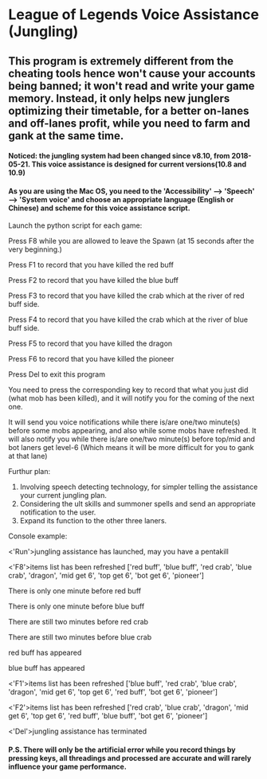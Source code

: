 # League of Legends Voice Assistance (Jungling)

## This program is extremely different from the cheating tools hence won't cause your accounts being banned; it won't read and write your game memory. Instead, it only helps new junglers optimizing their timetable, for a better on-lanes and off-lanes profit, while you need to farm and gank at the same time.

#### Noticed: the jungling system had been changed since v8.10, from 2018-05-21. This voice assistance is designed for current versions(10.8 and 10.9)

#### As you are using the Mac OS, you need to the 'Accessibility' --> 'Speech' --> 'System voice' and choose an appropriate language (English or Chinese) and scheme for this voice assistance script.

Launch the python script for each game:

Press F8 while you are allowed to leave the Spawn (at 15 seconds after the very beginning.)

Press F1 to record that you have killed the red buff

Press F2 to record that you have killed the blue buff

Press F3 to record that you have killed the crab which at the river of red buff side.

Press F4 to record that you have killed the crab which at the river of blue buff side.

Press F5 to record that you have killed the dragon

Press F6 to record that you have killed the pioneer

Press Del to exit this program

You need to press the corresponding key to record that what you just did (what mob has been killed), and it will notify you for the coming of the next one.

It will send you voice notifications while there is/are one/two minute(s) before some mobs appearing, and also while some mobs have refreshed.
It will also notify you while there is/are one/two minute(s) before top/mid and bot laners get level-6 (Which means it will be more difficult for you to gank at that lane)

Furthur plan:
1. Involving speech detecting technology, for simpler telling the assistance your current jungling plan.
2. Considering the ult skills and summoner spells and send an appropriate notification to the user.
3. Expand its function to the other three laners.

Console example:

<'Run'>jungling assistance has launched, may you have a pentakill

<'F8'>items list has been refreshed ['red buff', 'blue buff', 'red crab', 'blue crab', 'dragon', 'mid get 6', 'top get 6', 'bot get 6', 'pioneer']

There is only one minute before red buff

There is only one minute before blue buff

There are still two minutes before red crab

There are still two minutes before blue crab

red buff has appeared

blue buff has appeared

<'F1'>items list has been refreshed ['blue buff', 'red crab', 'blue crab', 'dragon', 'mid get 6', 'top get 6', 'red buff', 'bot get 6', 'pioneer']

<'F2'>items list has been refreshed ['red crab', 'blue crab', 'dragon', 'mid get 6', 'top get 6', 'red buff', 'blue buff', 'bot get 6', 'pioneer']

<'Del'>jungling assistance has terminated

#### P.S. There will only be the artificial error while you record things by pressing keys, all threadings and processed are accurate and will rarely influence your game performance.

